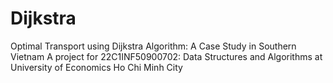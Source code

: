 # Dijkstra
Optimal Transport using Dijkstra Algorithm: A Case Study in Southern Vietnam
A project for 22C1INF50900702: Data Structures and Algorithms at University of Economics Ho Chi Minh City
